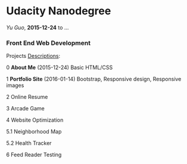 # Udacity Nanodegree
_Yu Guo_, **2015-12-24** to ...

### Front End Web Development

Projects [Descriptions](https://www.udacity.com/wiki/nd001#!#nanodegree-projects):

0 **About Me** (2015-12-24) Basic HTML/CSS

1 **Portfolio Site** (2016-01-14) Bootstrap, Responsive design, Responsive images

2 Online Resume

3 Arcade Game

4 Website Optimization

5.1 Neighborhood Map

5.2 Health Tracker

6 Feed Reader Testing